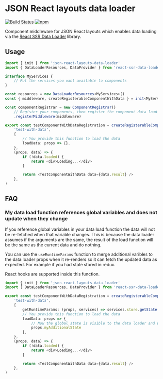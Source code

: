 # JSON React layouts data loader

[![Build Status](https://travis-ci.com/sevenwestmedia-labs/json-react-layouts-data-loader.svg?branch=master)](https://travis-ci.com/sevenwestmedia-labs/json-react-layouts-data-loader)
[![npm](https://img.shields.io/npm/v/json-react-layouts-data-loader)](https://www.npmjs.com/package/json-react-layouts-data-loader)

Component middleware for JSON React layouts which enables data loading via the [React SSR Data Loader](https://www.npmjs.com/package/react-ssr-data-loader) library.

## Usage

```ts
import { init } from 'json-react-layouts-data-loader'
import { DataLoaderResources, DataProvider } from 'react-ssr-data-loader'

interface MyServices {
    // Put the services you want available to components
}

const resources = new DataLoaderResources<MyServices>()
const { middleware, createRegisterableComponentWithData } = init<MyServices>(resources)

const componentRegistrar = new ComponentRegistrar()
    // Register your components, then register the component data loading middleware
    .registerMiddleware(middleware)

export const testComponentWithDataRegistration = createRegisterableComponentWithData(
    'test-with-data',
    {
        // You provide this function to load the data
        loadData: props => {},
    },
    (props, data) => {
        if (!data.loaded) {
            return <div>Loading...</div>
        }

        return <TestComponentWithData data={data.result} />
    },
)
```

## FAQ

### My data load function references global variables and does not update when they change

If you reference global variables in your data load function the data will not be re-fetched when that variable changes. This is because the data loader assumes if the arguments are the same, the result of the load function will be the same as the current data and do nothing.

You can use the `useRuntimeParams` function to merge additional varibles to the data loader props when it re-renders so it can fetch the updated data as expected. For example if you had state stored in redux.

React hooks are supported inside this function.

```ts
import { init } from 'json-react-layouts-data-loader'
import { DataLoaderResources, DataProvider } from 'react-ssr-data-loader'

export const testComponentWithDataRegistration = createRegisterableComponentWithData(
    'test-with-data',
    {
        getRuntimeParams: (props, services) => services.store.getState().myAdditionalState
        // You provide this function to load the data
        loadData: props => {
            // Now the global state is visible to the data loader and will make up the cache key so changes to myAdditionalState will cause the data to be re-loaded
            props.myAdditionalState
        },
    },
    (props, data) => {
        if (!data.loaded) {
            return <div>Loading...</div>
        }

        return <TestComponentWithData data={data.result} />
    },
)
```
